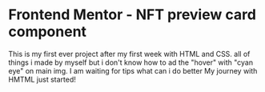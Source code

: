# Frontend Mentor - NFT preview card component

This is my first ever project after my first week with HTML and CSS.
 all of things i made by myself but i don't know how to ad the "hover" with "cyan eye" on main img.
I am waiting for tips what can i do better
My journey with HMTML just started!
